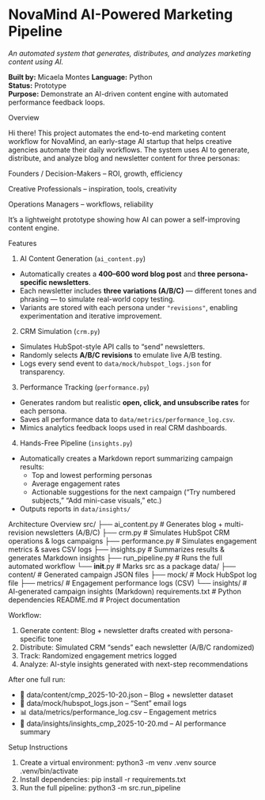 # NovaMind AI-Powered Marketing Pipeline
_An automated system that generates, distributes, and analyzes marketing content using AI._

**Built by:** Micaela Montes
**Language:** Python  
**Status:** Prototype  
**Purpose:** Demonstrate an AI-driven content engine with automated performance feedback loops.


Overview

Hi there! This project automates the end-to-end marketing content workflow for NovaMind, an early-stage AI startup that helps creative agencies automate their daily workflows.
The system uses AI to generate, distribute, and analyze blog and newsletter content for three personas:

Founders / Decision-Makers – ROI, growth, efficiency

Creative Professionals – inspiration, tools, creativity

Operations Managers – workflows, reliability

It’s a lightweight prototype showing how AI can power a self-improving content engine.


Features

1) AI Content Generation (`ai_content.py`)
- Automatically creates a **400–600 word blog post** and **three persona-specific newsletters**.  
- Each newsletter includes **three variations (A/B/C)** — different tones and phrasing — to simulate real-world copy testing.  
- Variants are stored with each persona under `"revisions"`, enabling experimentation and iterative improvement.  

2) CRM Simulation (`crm.py`)
- Simulates HubSpot-style API calls to “send” newsletters.  
- Randomly selects **A/B/C revisions** to emulate live A/B testing.  
- Logs every send event to `data/mock/hubspot_logs.json` for transparency.  

3) Performance Tracking (`performance.py`)
- Generates random but realistic **open, click, and unsubscribe rates** for each persona.  
- Saves all performance data to `data/metrics/performance_log.csv`.  
- Mimics analytics feedback loops used in real CRM dashboards.  


4) Hands-Free Pipeline (`insights.py`)
- Automatically creates a Markdown report summarizing campaign results:  
  - Top and lowest performing personas  
  - Average engagement rates  
  - Actionable suggestions for the next campaign (“Try numbered subjects,” “Add mini-case visuals,” etc.)  
- Outputs reports in `data/insights/` 

Architecture Overview
src/
 ├── ai_content.py       # Generates blog + multi-revision newsletters (A/B/C)
 ├── crm.py              # Simulates HubSpot CRM operations & logs campaigns
 ├── performance.py      # Simulates engagement metrics & saves CSV logs
 ├── insights.py         # Summarizes results & generates Markdown insights
 ├── run_pipeline.py     # Runs the full automated workflow
 └── __init__.py         # Marks src as a package
data/
 ├── content/            # Generated campaign JSON files
 ├── mock/               # Mock HubSpot log file
 ├── metrics/            # Engagement performance logs (CSV)
 └── insights/           # AI-generated campaign insights (Markdown)
requirements.txt          # Python dependencies
README.md                 # Project documentation


Workflow:

1. Generate content: Blog + newsletter drafts created with persona-specific tone
2. Distribute: Simulated CRM “sends” each newsletter (A/B/C randomized)
3. Track: Randomized engagement metrics logged
4. Analyze: AI-style insights generated with next-step recommendations

After one full run:
- 📝 data/content/cmp_2025-10-20.json – Blog + newsletter dataset
- 💌 data/mock/hubspot_logs.json – “Sent” email logs
- 📊 data/metrics/performance_log.csv – Engagement metrics
- 🧠 data/insights/insights_cmp_2025-10-20.md – AI performance summary



Setup Instructions
1.  Create a virtual environment:
    python3 -m venv .venv
    source .venv/bin/activate
2.  Install dependencies:
    pip install -r requirements.txt
3.  Run the full pipeline:
    python3 -m src.run_pipeline